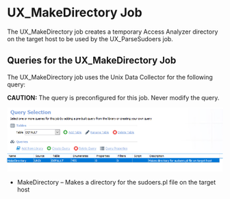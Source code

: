 # UX\_MakeDirectory Job

The UX\_MakeDirectory job creates a temporary Access Analyzer directory on the target host to be used by the UX\_ParseSudoers job.

## Queries for the UX\_MakeDirectory Job

The UX\_MakeDirectory job uses the Unix Data Collector for the following query:

__CAUTION:__ The query is preconfigured for this job. Never modify the query.

![Queries for the UX_MakeDirectory Job](/static/img/product_docs/accessanalyzer/accessanalyzer/enterpriseauditor/solutions/unix/privilegedaccess/sudoers/collection/makedirectoryquery.png)

- MakeDirectory – Makes a directory for the sudoers.pl file on the target host
